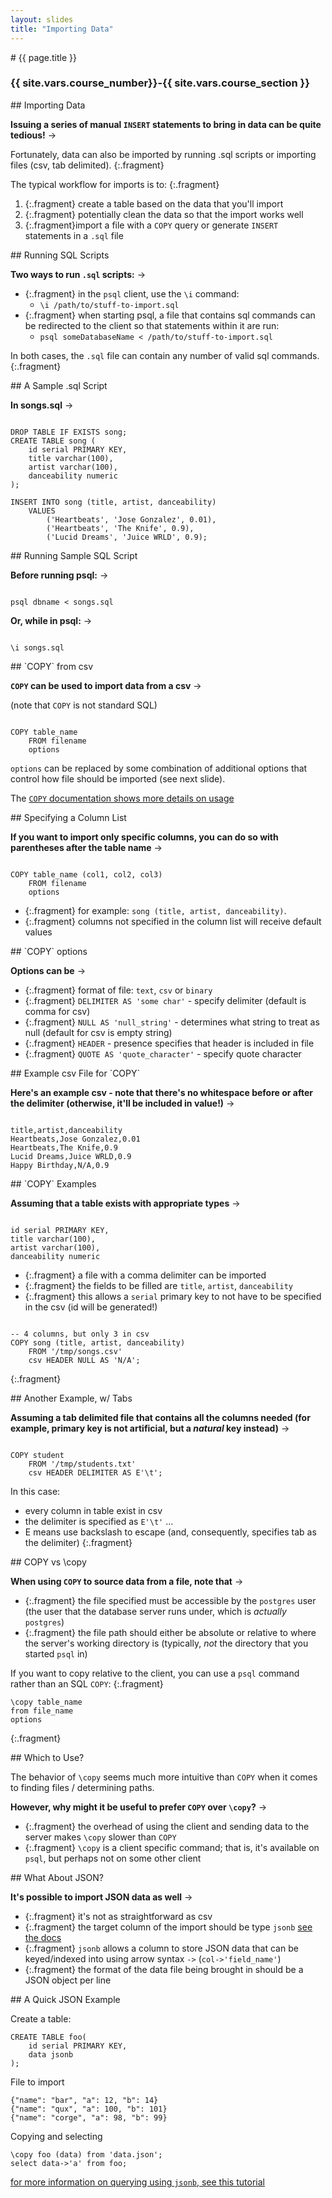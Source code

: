 ```yaml
---
layout: slides
title: "Importing Data"
---
```


<section markdown="block" class="intro-slide">
# {{ page.title }}

### {{ site.vars.course_number}}-{{ site.vars.course_section }}

<p><small></small></p>
</section>

<section markdown="block">
## Importing Data

__Issuing a series of manual `INSERT` statements to bring in data can be quite tedious!__ &rarr;

Fortunately, <span class="hl">data can also be imported by running .sql scripts or importing files</span> (csv, tab delimited).
{:.fragment}

The typical workflow for imports is to:
{:.fragment}

1. {:.fragment} create a table based on the data that you'll import
2. {:.fragment} potentially clean the data so that the import works well
3. {:.fragment}import a file with a `COPY` query or generate `INSERT` statements in a `.sql` file
</section>

<section markdown="block">
## Running SQL Scripts

__Two ways to run `.sql` scripts:__ &rarr;

* {:.fragment} in the `psql` client, use the `\i` command:
	* `\i /path/to/stuff-to-import.sql`
* {:.fragment} when starting psql, a file that contains sql commands can be redirected to the client so that statements within it are run:
	* `psql someDatabaseName < /path/to/stuff-to-import.sql`

In both cases, the `.sql` file can contain any number of valid sql commands.
{:.fragment}
</section>

<section markdown="block">
## A Sample .sql Script

__In songs.sql__ &rarr;

<pre><code data-trim contenteditable>
DROP TABLE IF EXISTS song;
CREATE TABLE song (
	id serial PRIMARY KEY,
	title varchar(100),
	artist varchar(100),
	danceability numeric
);

INSERT INTO song (title, artist, danceability)
	VALUES
		('Heartbeats', 'Jose Gonzalez', 0.01),
		('Heartbeats', 'The Knife', 0.9),
		('Lucid Dreams', 'Juice WRLD', 0.9);
</code></pre>

</section>
<section markdown="block">
## Running Sample SQL Script

__Before running psql:__ &rarr;

<pre><code data-trim contenteditable>
psql dbname < songs.sql
</code></pre>

__Or, while in psql:__ &rarr;

<pre><code data-trim contenteditable>
\i songs.sql
</code></pre>
</section>
<section markdown="block">
## `COPY` from csv

__`COPY` can be used to import data from a csv__ &rarr;

(note that `COPY` is not standard SQL)

<pre><code data-trim contenteditable>
COPY table_name 
    FROM filename
    options
</code></pre>


`options` can be replaced by some combination of additional options that control how file should be imported (see next slide).

The [`COPY` documentation shows more details on usage](https://www.postgresql.org/docs/current/static/sql-copy.html)
</section>

<section markdown="block">
## Specifying a Column List

__If you want to import only specific columns, you can do so with parentheses after the table name__ &rarr;

<pre><code data-trim contenteditable>
COPY table_name (col1, col2, col3)
    FROM filename
    options
</code></pre>

* {:.fragment} for example: `song (title, artist, danceability)`.
* {:.fragment} columns not specified in the column list will receive default values


</section>
<section markdown="block">
## `COPY` options

__Options can be__ &rarr;

* {:.fragment} format of file: `text`, `csv` or `binary` 
* {:.fragment} `DELIMITER AS 'some char'` - specify delimiter (default is comma for csv)
* {:.fragment} `NULL AS 'null_string'` - determines what string to treat as null (default for csv is empty string)
* {:.fragment} `HEADER` - presence specifies that header is included in file
* {:.fragment} `QUOTE AS 'quote_character'` - specify quote character

</section>

<section markdown="block">
## Example csv File for `COPY`

__Here's an example csv - note that there's no whitespace before or after the delimiter (otherwise, it'll be included in value!)__ &rarr;

<pre><code data-trim contenteditable>
title,artist,danceability
Heartbeats,Jose Gonzalez,0.01
Heartbeats,The Knife,0.9
Lucid Dreams,Juice WRLD,0.9
Happy Birthday,N/A,0.9
</code></pre>

</section>

<section markdown="block">
## `COPY` Examples

__Assuming that a table exists with appropriate types__ &rarr;

<pre><code data-trim contenteditable>
id serial PRIMARY KEY,
title varchar(100),
artist varchar(100),
danceability numeric
</code></pre>

* {:.fragment} a file with a comma delimiter can be imported 
* {:.fragment} the fields to be filled are `title`, `artist`, `danceability`
* {:.fragment} this allows a `serial` primary key to not have to be specified in the csv (id will be generated!)

<pre><code data-trim contenteditable>
-- 4 columns, but only 3 in csv
COPY song (title, artist, danceability) 
	FROM '/tmp/songs.csv' 
	csv HEADER NULL AS 'N/A';
</code></pre>
{:.fragment}

</section>

<section markdown="block">
## Another Example, w/ Tabs

__Assuming a tab delimited file that contains all the columns needed (for example, primary key is not artificial, but a _natural_ key instead)__ &rarr;

<pre><code data-trim contenteditable>
COPY student 
	FROM '/tmp/students.txt' 
	csv HEADER DELIMITER AS E'\t';
</code></pre>

In this case: 

* every column in table exist in csv
* the delimiter is specified as `E'\t'` ... 
* E means use backslash to escape (and, consequently, specifies tab as the delimiter)
{:.fragment}

</section>

<section markdown="block">
## COPY vs \copy

__When using `COPY` to source data from a file, note that__ &rarr;

* {:.fragment} the file specified must be accessible by the `postgres` user (the user that the database server runs under, which is _actually_ `postgres`)
* {:.fragment} the file path should either be absolute or relative to where the server's working directory is (typically, *not* the directory that you started `psql` in)

If you want to copy relative to the client, you can use a `psql` command rather than an SQL `COPY`:
{:.fragment}

```
\copy table_name
from file_name
options
```
{:.fragment}


</section>

<section markdown="block">
## Which to Use?

The behavior of `\copy` seems much more intuitive than `COPY` when it comes to finding files / determining paths.

__However, why might it be useful to prefer `COPY` over `\copy`?__ &rarr;

* {:.fragment} the overhead of using the client and sending data to the server makes `\copy` slower than `COPY`
* {:.fragment} `\copy` is a client specific command; that is, it's available on `psql`, but perhaps not on some other client

</section>
<section markdown="block">
## What About JSON?

__It's possible to import JSON data as well__ &rarr;

* {:.fragment} it's not as straightforward as csv
* {:.fragment} the target column of the import should be type `jsonb` [see the docs](https://www.postgresql.org/docs/current/datatype-json.html)
* {:.fragment} `jsonb` allows a column to store JSON data that can be keyed/indexed into using arrow syntax `->` (`col->'field_name'`)
* {:.fragment} the format of the data file being brought in should be a JSON object per line 

</section>

<section markdown="block">
## A Quick JSON Example

Create a table:

```
CREATE TABLE foo(
	id serial PRIMARY KEY,
	data jsonb
);
```

File to import

```
{"name": "bar", "a": 12, "b": 14}
{"name": "qux", "a": 100, "b": 101}
{"name": "corge", "a": 98, "b": 99}
```

Copying and selecting

```
\copy foo (data) from 'data.json';
select data->'a' from foo;
```

[for more information on querying using `jsonb`, see this tutorial](https://www.postgresqltutorial.com/postgresql-json/)
</section>
